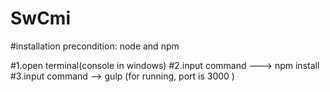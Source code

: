 # SwCmi

#installation
precondition:
node and npm 

#1.open terminal(console in windows)
#2.input command  ---> npm install 
#3.input command --> gulp (for running, port is 3000 )
